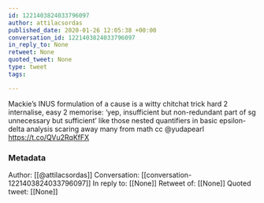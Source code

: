 ```yaml
---
id: 1221403824033796097
author: attilacsordas
published_date: 2020-01-26 12:05:38 +00:00
conversation_id: 1221403824033796097
in_reply_to: None
retweet: None
quoted_tweet: None
type: tweet
tags:

---
```


Mackie’s INUS formulation of a cause is a witty chitchat trick hard 2 internalise, easy 2 memorise: ‘yep, insufficient but non-redundant part of sg unnecessary but sufficient’ like those nested quantifiers in basic epsilon-delta analysis scaring away many from math cc @yudapearl https://t.co/QVu2RqKfFX

### Metadata

Author: [[@attilacsordas]]
Conversation: [[conversation-1221403824033796097]]
In reply to: [[None]]
Retweet of: [[None]]
Quoted tweet: [[None]]
